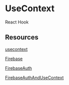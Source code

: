 # UseContext
React Hook 

## Resources
[usecontext](https://medium.com/@luisangellucerosaldana20/uso-de-react-api-context-f5e20d5cf7e9)

[Firebase](https://www.freecodecamp.org/news/how-to-use-the-firebase-database-in-react/)

[FirebaseAuth](https://www.freecodecamp.org/news/use-firebase-authentication-in-a-react-app/#:~:text=to%20authenticate%20users%20to%20your,using%20different%20sign%2Din%20methods.)

[FirebaseAuthAndUseContext](https://github.com/dmalvia/React_Firebase_Auth_Tutorial)
